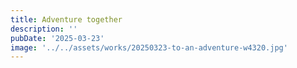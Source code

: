```yaml
---
title: Adventure together
description: ''
pubDate: '2025-03-23'
image: '../../assets/works/20250323-to-an-adventure-w4320.jpg'
---
```

